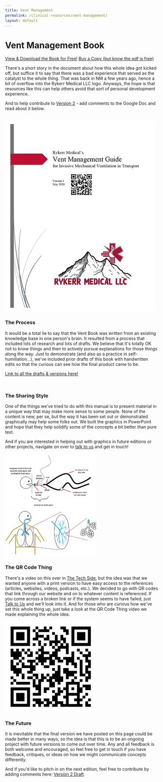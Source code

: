 ```yaml
---
title: Vent Management
permalink: /clinical-resources/vent-management/
layout: default
---
```


# Vent Management Book

[View & Download the Book for Free!](https://archive.org/download/vent-book-draft-1/Rykerr%20Medical%27s%20Vent%20Management%20Guide%20-%20Version%201.pdf)
[Buy a Copy (but know the pdf is free)](https://www.amazon.com/Rykerr-Medicals-Vent-Management-Guide/dp/1734925205)

There's a short story in the document about how this whole idea got kicked off, but suffice it to say that there was a bad experience that served as the catalyst to the whole thing.  That was back in NM a few years ago, hence a bit of overflow into the Rykerr Medical LLC logo. Anyways, the hope is that resources like this can help others avoid that sort of personal development experience.

And to help contribute to [Version 2](https://docs.google.com/document/d/1qA-LlMUYYe3KMuRhMyAtLAy23NcNb236ZBnK8Irkp6k/edit?pli=1&tab=t.0) - add comments to the Google Doc and read about it below.

<br>

<img src="https://raw.githubusercontent.com/rykerrmedical/website-files/main/images/vent-management/vent-book-cover.jpeg" alt="diltiazem-example" />

<br>

### The Process

It would be a total lie to say that the Vent Book was written from an existing knowledge base in one person's brain.  It resulted from a process that included lots of research and lots of drafts.  We believe that it's totally OK not to know things and then to actively pursue explanations for those things along the way.  Just to demonstrate (and also as a practice in self-humiliation...), we've included prior drafts of this book with handwritten edits so that the curious can see how the final product came to be.  

[Link to all the drafts & versions here!](https://archive.org/details/vent-book-draft-1)

<br>

### The Sharing Style

One of the things we've tried to do with this manual is to present material in a unique way that may make more sense to some people.  None of the content is new, per se, but the way it has been set out or demonstrated graphically may help some folks out.  We built the graphics in PowerPoint and hope that they help solidify some of the concepts a bit better than pure text. 

And if you are interested in helping out with graphics in future editions or other projects, navigate on over to [talk to us](https://www.rykerrmedical.com/talk-to-us/) and get in touch!

<img src="https://raw.githubusercontent.com/rykerrmedical/website-files/main/images/vent-management/vent-page-vent-sketch-one.jpeg" alt="vent-graphic" width="300"/>

<img src="https://raw.githubusercontent.com/rykerrmedical/website-files/main/images/vent-management/vent-page-vent-sketch-two.jpeg" alt="vent-graphic" width="300"/>

<br>

### The QR Code Thing

There's a video on this over in [The Tech Side](https://www.rykerrmedical.com/the-tech-side/), but the idea was that we wanted anyone with a print version to have easy access to the references (articles, websites, videos, podcasts, etc.).  We decided to go with QR codes that link through our website and on to whatever content is referenced.  If you come across a broken link or if the system seems to have failed, just [Talk to Us](https://www.rykerrmedical.com/talk-to-us/) and we'll look into it.  And for those who are curious how we've set this whole thing up, just take a look at the QR Code Thing video we made explaining the whole idea.

<img src="https://raw.githubusercontent.com/rykerrmedical/website-files/main/images/vent-management/website-qr-code.jpeg" alt="qr-code" width="300"/>

<br>

### The Future

It is inevitable that the final version we have posted on this page could be made better in many ways, so the idea is that this is to be an ongoing project with future versions to come out over time.  Any and all feedback is both welcome and encouraged, so feel free to get in touch if you have feedback, critiques, or ideas on how we might communicate concepts differently. 

And if you'd like to pitch in on the next edition, feel free to contribute by adding comments here: [Version 2 Draft](https://docs.google.com/document/d/1qA-LlMUYYe3KMuRhMyAtLAy23NcNb236ZBnK8Irkp6k/edit?pli=1&tab=t.0)
